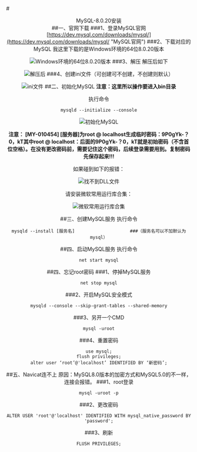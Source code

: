 #<center>MySQL-8.0.20安装<center>
##一、官网下载
###1、登录MySQL官网
[https://dev.mysql.com/downloads/mysql/](https://dev.mysql.com/downloads/mysql/ "MySQL官网")
###2、下载对应的MySQL
我这里下载的是Windows环境的64位8.0.20版本

![Windows环境的64位8.0.20版本](https://wx4.sinaimg.cn/mw690/0061gv93gy1geiv3td7cdj311t0j8di9.jpg "Windows环境的64位8.0.20版本")
###3、解压
解压后如下

![解压后](https://wx2.sinaimg.cn/mw690/0061gv93gy1geiv9glcucj30vb0g8q48.jpg "解压后")
###4、创建ini文件（可创建可不创建，不创建则默认）

![ini文件](https://wx3.sinaimg.cn/mw690/0061gv93gy1geivd3c3juj30n90fqaaw.jpg "ini文件")
##二、初始化MySQL
**注意：这里所以操作要进入bin目录**

执行命令

	mysqld --initialize --console

![初始化MySQL](https://wx1.sinaimg.cn/mw690/0061gv93gy1geivjguqtdj30wu0g23yt.jpg "初始化MySQL")

**注意：
[MY-010454] [服务器]为root @ localhost生成临时密码：9P0gYk-？0，kT其中root @ localhost：后面的9P0gYk-？0，kT就是初始密码（不含首位空格）。在没有更改密码前，需要记住这个密码，后续登录需要用到。复制密码先保存起来!!!**

如果碰到如下的报错：

![找不到DLL文件](https://wx2.sinaimg.cn/mw690/0061gv93gy1geivj4hklij30jg077mxp.jpg "找不到DLL文件")

请安装微软常用运行库合集：

![微软常用运行库合集](https://wx4.sinaimg.cn/mw690/0061gv93gy1geivnm9uqdj30310443yq.jpg "微软常用运行库合集")

##三、创建MySQL服务
执行命令

	mysqld --install [服务名]                     ###（服务名可以不加默认为mysql）

##四、启动MySQL服务
执行命令

	net start mysql

##四、忘记root密码
###1、停掉MySQL服务

	net stop mysql
###2、开启MySQL安全模式

	mysqld --console --skip-grant-tables --shared-memory
###3、另开一个CMD

	mysql -uroot
###4、重置密码

	use mysql;
	flush privileges;
	alter user ‘root’@'localhost’ IDENTIFIED BY ‘新密码’;

##五、Navicat连不上
原因：MySQL8.0版本的加密方式和MySQL5.0的不一样，连接会报错。
###1、root登录

	mysql -uroot -p
###2、更改密码

	ALTER USER 'root'@'localhost' IDENTIFIED WITH mysql_native_password BY 'password';
###3、刷新

	FLUSH PRIVILEGES;